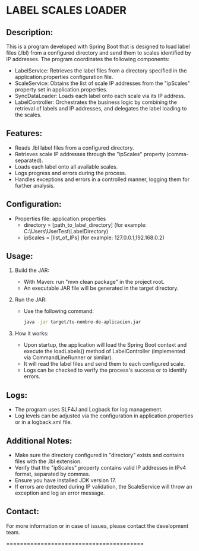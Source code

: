 
# LABEL SCALES LOADER


Description:
-------------
This is a program developed with Spring Boot that is designed to load label files (.lbl) from a configured directory and send them to scales identified by IP addresses. The program coordinates the following components:

  - LabelService: Retrieves the label files from a directory specified in the application.properties configuration file.
  - ScaleService: Obtains the list of scale IP addresses from the "ipScales" property set in application.properties.
  - SyncDataLoader: Loads each label onto each scale via its IP address.
  - LabelController: Orchestrates the business logic by combining the retrieval of labels and IP addresses, and delegates the label loading to the scales.

Features:
-----------------
  - Reads .lbl label files from a configured directory.
  - Retrieves scale IP addresses through the "ipScales" property (comma-separated).
  - Loads each label onto all available scales.
  - Logs progress and errors during the process.
  - Handles exceptions and errors in a controlled manner, logging them for further analysis.

Configuration:
---------------
  - Properties file: application.properties
    * directory = [path_to_label_directory] (for example: C:\Users\UserTest\LabelDirectory\)
    * ipScales = [list_of_IPs] (for example: 127.0.0.1,192.168.0.2)

Usage:
----
1. Build the JAR:
    - With Maven: run "mvn clean package" in the project root.
    - An executable JAR file will be generated in the target directory.

2. Run the JAR:
   - Use the following command:
     ```bash
     java -jar target/tu-nombre-de-aplicacion.jar
     ```
     
3. How it works:
    - Upon startup, the application will load the Spring Boot context and execute the loadLabels() method
      of LabelController (implemented via CommandLineRunner or similar).
    - It will read the label files and send them to each configured scale.
    - Logs can be checked to verify the process's success or to identify errors.  

Logs:
-----
  - The program uses SLF4J and Logback for log management.
  - Log levels can be adjusted via the configuration in application.properties or in a logback.xml file.

Additional Notes:
------------------
  - Make sure the directory configured in "directory" exists and contains files with the .lbl extension.
  - Verify that the "ipScales" property contains valid IP addresses in IPv4 format, separated by commas.
  - Ensure you have installed JDK version 17.
  - If errors are detected during IP validation, the ScaleService will throw an exception and log an error message.

Contact:
---------
For more information or in case of issues, please contact the development team.

========================================
